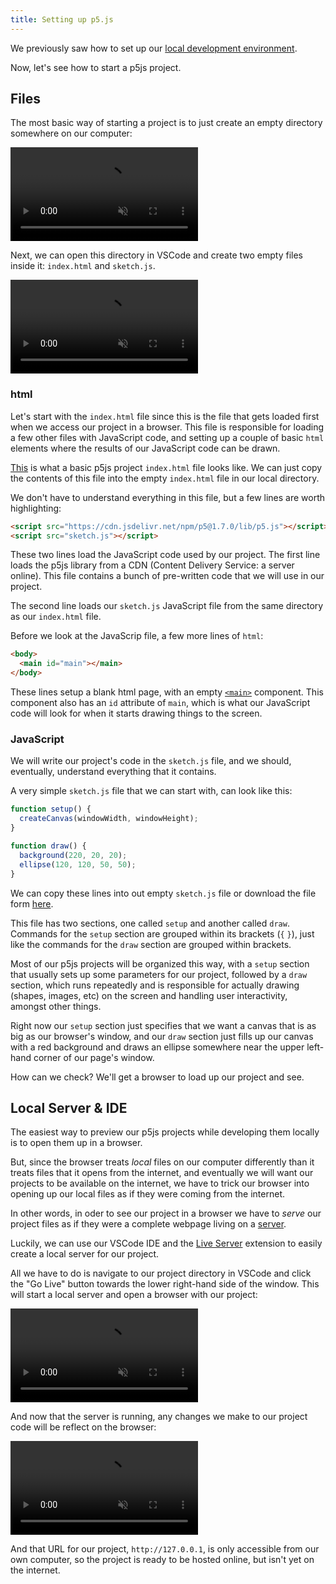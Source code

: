```yaml
---
title: Setting up p5.js
---
```

We previously saw how to set up our [local development environment](../../intro/ide/).

Now, let's see how to start a p5js project.

## Files

The most basic way of starting a project is to just create an empty directory somewhere on our computer:

<div class="video-container w66">
  <video class="video" playsinline autoplay muted loop>
    <source src="{{ '/assets/images/p5/setup-00.webm' | relative_url }}" type="video/webm">
    <source src="{{ '/assets/images/p5/setup-00.mp4' | relative_url }}" type="video/mp4">
  </video>
</div>

Next, we can open this directory in VSCode and create two empty files inside it: `index.html` and `sketch.js`.

<div class="video-container w100">
  <video class="video" playsinline autoplay muted loop>
    <source src="{{ '/assets/images/p5/setup-01.webm' | relative_url }}" type="video/webm">
    <source src="{{ '/assets/images/p5/setup-01.mp4' | relative_url }}" type="video/mp4">
  </video>
</div>

### html

Let's start with the `index.html` file since this is the file that gets loaded first when we access our project in a browser. This file is responsible for loading a few other files with JavaScript code, and setting up a couple of basic `html` elements where the results of our JavaScript code can be drawn.

[This](https://github.com/IDMNYU/p5-fundamentals/blob/main/_pages/p5js-template/index.html) is what a basic p5js project `index.html` file looks like. We can just copy the contents of this file into the empty `index.html` file in our local directory.

We don't have to understand everything in this file, but a few lines are worth highlighting:

```html
<script src="https://cdn.jsdelivr.net/npm/p5@1.7.0/lib/p5.js"></script>
<script src="sketch.js"></script>
```

These two lines load the JavaScript code used by our project. The first line loads the p5js library from a CDN (Content Delivery Service: a server online). This file contains a bunch of pre-written code that we will use in our project.

The second line loads our `sketch.js` JavaScript file from the same directory as our `index.html` file.

Before we look at the JavaScrip file, a few more lines of `html`:

```html
<body>
  <main id="main"></main>
</body>
```

These lines setup a blank html page, with an empty [`<main>`](https://www.w3schools.com/tags/tag_main.asp) component. This component also has an `id` attribute of `main`, which is what our JavaScript code will look for when it starts drawing things to the screen.

### JavaScript

We will write our project's code in the `sketch.js` file, and we should, eventually, understand everything that it contains.

A very simple `sketch.js` file that we can start with, can look like this:

```js
function setup() {
  createCanvas(windowWidth, windowHeight);
}

function draw() {
  background(220, 20, 20);
  ellipse(120, 120, 50, 50);
}
```

We can copy these lines into out empty `sketch.js` file or download the file form [here](https://github.com/IDMNYU/p5-fundamentals/blob/main/_pages/p5js-template/sketch.js).

This file has two sections, one called `setup` and another called `draw`. Commands for the `setup` section are grouped within its brackets (`{` `}`), just like the commands for the `draw` section are grouped within brackets.

Most of our p5js projects will be organized this way, with a `setup` section that usually sets up some parameters for our project, followed by a `draw` section, which runs repeatedly and is responsible for actually drawing (shapes, images, etc) on the screen and handling user interactivity, amongst other things.

Right now our `setup` section just specifies that we want a canvas that is as big as our browser's window, and our `draw` section just fills up our canvas with a red background and draws an ellipse somewhere near the upper left-hand corner of our page's window.

How can we check? We'll get a browser to load up our project and see.

## Local Server & IDE

The easiest way to preview our p5js projects while developing them locally is to open them up in a browser.

But, since the browser treats *local* files on our computer differently than it treats files that it opens from the internet, and eventually we will want our projects to be available on the internet, we have to trick our browser into opening up our local files as if they were coming from the internet.

In other words, in oder to see our project in a browser we have to *serve* our project files as if they were a complete webpage living on a [server](../../intro/javascript/).

Luckily, we can use our VSCode IDE and the [Live Server](https://marketplace.visualstudio.com/items?itemName=ritwickdey.LiveServer) extension to easily create a local server for our project.

All we have to do is navigate to our project directory in VSCode and click the "Go Live" button towards the lower right-hand side of the window. This will start a local server and open a browser with our project:

<div class="video-container w100">
  <video class="video" playsinline autoplay muted loop>
    <source src="{{ '/assets/images/p5/setup-02.webm' | relative_url }}" type="video/webm">
    <source src="{{ '/assets/images/p5/setup-02.mp4' | relative_url }}" type="video/mp4">
  </video>
</div>

And now that the server is running, any changes we make to our project code will be reflect on the browser:

<div class="video-container w100">
  <video class="video" playsinline autoplay muted loop>
    <source src="{{ '/assets/images/p5/setup-03.webm' | relative_url }}" type="video/webm">
    <source src="{{ '/assets/images/p5/setup-03.mp4' | relative_url }}" type="video/mp4">
  </video>
</div>

And that URL for our project, `http://127.0.0.1`, is only accessible from our own computer, so the project is ready to be hosted online, but isn't yet on the internet.
